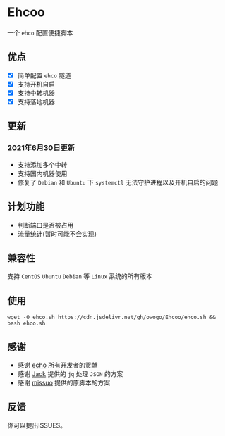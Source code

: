 # Ehcoo
一个 `ehco` 配置便捷脚本

## 优点
- [x] 简单配置 `ehco` 隧道
- [x] 支持开机自启
- [x] 支持中转机器 
- [x] 支持落地机器

## 更新
### 2021年6月30日更新
- 支持添加多个中转
- 支持国内机器使用
- 修复了 `Debian` 和 `Ubuntu` 下 `systemctl` 无法守护进程以及开机自启的问题  

## 计划功能
- 判断端口是否被占用
- 流量统计(暂时可能不会实现)

## 兼容性
支持 `CentOS` `Ubuntu` `Debian` 等 `Linux` 系统的所有版本

## 使用
```shell
wget -O ehco.sh https://cdn.jsdelivr.net/gh/owogo/Ehcoo/ehco.sh && bash ehco.sh
```
## 感谢
- 感谢 [echo](https://github.com/Ehco1996/ehco) 所有开发者的贡献
- 感谢 [Jack](https://github.com/Jackxun123) 提供的 `jq` 处理 `JSON` 的方案
- 感谢 [missuo](https://github.com/missuo) 提供的原脚本的方案

## 反馈
你可以提出ISSUES。
